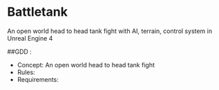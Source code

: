# Battletank
An open world head to head tank fight with AI, terrain, control system in Unreal Engine 4

##GDD :
* Concept: An open world head to head tank fight
* Rules: 
* Requirements:
